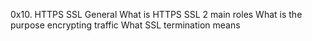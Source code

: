 0x10. HTTPS SSL
General
What is HTTPS SSL 2 main roles
What is the purpose encrypting traffic
What SSL termination means